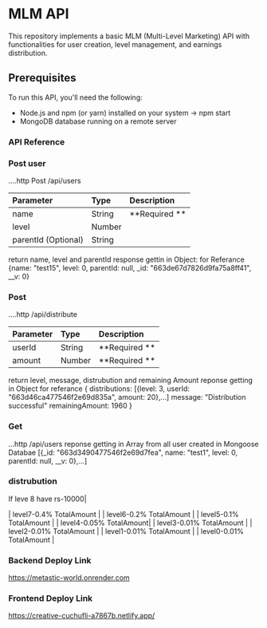 # MLM API

This repository implements a basic MLM (Multi-Level Marketing) API with functionalities for user creation, level management, and earnings distribution.

## Prerequisites

To run this API, you'll need the following:

* Node.js and npm (or yarn) installed on your system -> npm start
* MongoDB database running on a remote server


### API Reference

### Post user
....http
Post /api/users

| Parameter          |   Type            |     Description   |
|:------------------ | :-----------------|:------------------|
|     name           | String            | **Required **     |
|     level          | Number            |      |
|parentId (Optional) | String            |                   |

return name, level and parentId
response gettin in Object: for Referance
{name: "test15", level: 0, parentId: null, _id: "663de67d7826d9fa75a8ff41", __v: 0}

### Post 
....http
/api/distribute

| Parameter          |   Type            |     Description   |
|:------------------ | :-----------------|:------------------|
|     userId           | String          | **Required **     |
|     amount          | Number           | **Required **     |

return level,  message, distrubution and remaining Amount
reponse getting in Object for referance
{
distributions: [{level: 3, userId: "663d46ca477546f2e69d835a", amount: 20},…]
message: "Distribution successful"
remainingAmount: 1960
}
### Get
...http
/api/users
reponse getting in Array from all user created in Mongoose Databae
[{_id: "663d3490477546f2e69d7fea", name: "test1", level: 0, parentId: null, __v: 0},…]


### distrubution
If leve 8 have  rs-10000|

| level7-0.4% TotalAmount |
| level6-0.2% TotalAmount |
| level5-0.1% TotalAmount |
| level4-0.05% TotalAmount|
| level3-0.01% TotalAmount |
| level2-0.01% TotalAmount |
| level1-0.01% TotalAmount |
| level0-0.01% TotalAmount |

### Backend Deploy Link
https://metastic-world.onrender.com

### Frontend Deploy Link
https://creative-cuchufli-a7867b.netlify.app/

